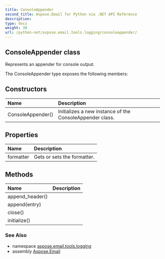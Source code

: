 ```yaml
---
title: ConsoleAppender
second_title: Aspose.Email for Python via .NET API Reference
description: 
type: docs
weight: 30
url: /python-net/aspose.email.tools.logging/consoleappender/
---
```


## ConsoleAppender class

Represents an appender for console output.

The ConsoleAppender type exposes the following members:
## Constructors
| Name | Description |
| :- | :- |
|ConsoleAppender()|Initializes a new instance of the ConsoleAppender class.|
## Properties
| Name | Description |
| :- | :- |
|formatter|Gets or sets the formatter.|
## Methods
| Name | Description |
| :- | :- |
|append_header()|  |
|append(entry)|  |
|close()|  |
|initialize()|  |

### See Also

* namespace [aspose.email.tools.logging](/email/python-net/aspose.email.tools.logging/)
* assembly [Aspose.Email](/email/python-net/)

